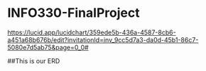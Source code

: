 # INFO330-FinalProject

https://lucid.app/lucidchart/359ede5b-436a-4587-8cb6-a451a68b676b/edit?invitationId=inv_9cc5d7a3-da0d-45b1-86c7-5080e7d5ab75&page=0_0#

##This is our ERD
